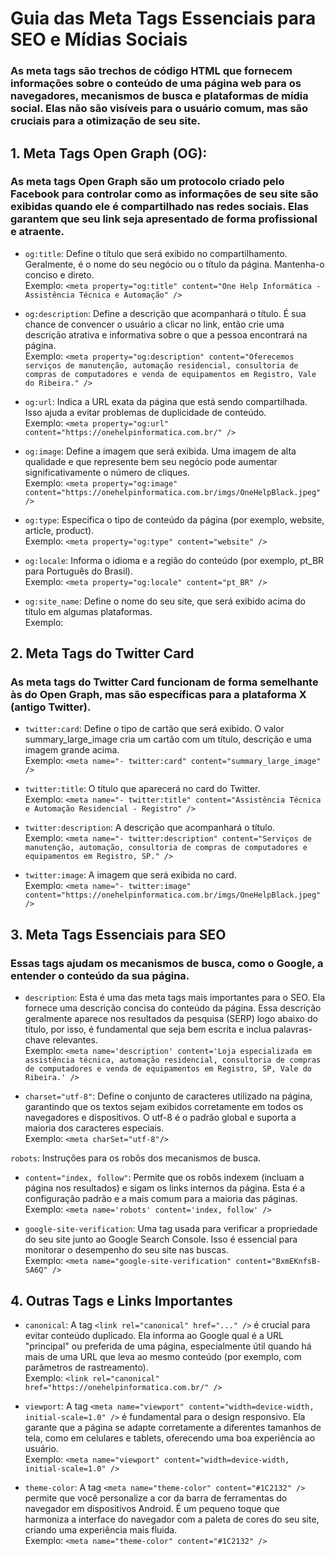 # Guia das Meta Tags Essenciais para SEO e Mídias Sociais

### As meta tags são trechos de código HTML que fornecem informações sobre o conteúdo de uma página web para os navegadores, mecanismos de busca e plataformas de mídia social. Elas não são visíveis para o usuário comum, mas são cruciais para a otimização de seu site.

## 1. Meta Tags Open Graph (OG):

### As meta tags Open Graph são um protocolo criado pelo Facebook para controlar como as informações de seu site são exibidas quando ele é compartilhado nas redes sociais. Elas garantem que seu link seja apresentado de forma profissional e atraente.

- `og:title`: Define o título que será exibido no compartilhamento. Geralmente, é o nome do seu negócio ou o título da página. Mantenha-o conciso e direto. <br/> Exemplo: `<meta property="og:title" content="One Help Informática - Assistência Técnica e Automação" />`

- `og:description`: Define a descrição que acompanhará o título. É sua chance de convencer o usuário a clicar no link, então crie uma descrição atrativa e informativa sobre o que a pessoa encontrará na página. <br/> Exemplo: `<meta property="og:description" content="Oferecemos serviços de manutenção, automação residencial, consultoria de compras de computadores e venda de equipamentos em Registro, Vale do Ribeira." />`

- `og:url`: Indica a URL exata da página que está sendo compartilhada. Isso ajuda a evitar problemas de duplicidade de conteúdo. <br/> Exemplo: `<meta property="og:url" content="https://onehelpinformatica.com.br/" />`

- `og:image`: Define a imagem que será exibida. Uma imagem de alta qualidade e que represente bem seu negócio pode aumentar significativamente o número de cliques. <br/> Exemplo: `<meta property="og:image" content="https://onehelpinformatica.com.br/imgs/OneHelpBlack.jpeg" />`

- `og:type`: Especifica o tipo de conteúdo da página (por exemplo, website, article, product). <br/> Exemplo: `<meta property="og:type" content="website" />`

- `og:locale`: Informa o idioma e a região do conteúdo (por exemplo, pt_BR para Português do Brasil). <br/> Exemplo: `<meta property="og:locale" content="pt_BR" />`

- `og:site_name`: Define o nome do seu site, que será exibido acima do título em algumas plataformas. <br/> Exemplo: <meta property="og:site_name" content="One Help Informatica"/>

## 2. Meta Tags do Twitter Card
### As meta tags do Twitter Card funcionam de forma semelhante às do Open Graph, mas são específicas para a plataforma X (antigo Twitter).

- `twitter:card`: Define o tipo de cartão que será exibido. O valor summary_large_image cria um cartão com um título, descrição e uma imagem grande acima. <br/> Exemplo: `<meta name="- twitter:card" content="summary_large_image" />`

- `twitter:title`: O título que aparecerá no card do Twitter. <br/> Exemplo: `<meta name="- twitter:title" content="Assistência Técnica e Automação Residencial - Registro" />`

- `twitter:description`: A descrição que acompanhará o título. <br/> Exemplo: `<meta name="- twitter:description" content="Serviços de manutenção, automação, consultoria de compras de computadores e equipamentos em Registro, SP." />`

- `twitter:image`: A imagem que será exibida no card. <br/> Exemplo: `<meta name="- twitter:image" content="https://onehelpinformatica.com.br/imgs/OneHelpBlack.jpeg" />`

## 3. Meta Tags Essenciais para SEO
### Essas tags ajudam os mecanismos de busca, como o Google, a entender o conteúdo da sua página.

- `description`: Esta é uma das meta tags mais importantes para o SEO. Ela fornece uma descrição concisa do conteúdo da página. Essa descrição geralmente aparece nos resultados da pesquisa (SERP) logo abaixo do título, por isso, é fundamental que seja bem escrita e inclua palavras-chave relevantes. <br/> Exemplo: `<meta name='description' content='Loja especializada em assistência técnica, automação residencial, consultoria de compras de computadores e venda de equipamentos em Registro, SP, Vale do Ribeira.' />`

- `charset="utf-8"`: Define o conjunto de caracteres utilizado na página, garantindo que os textos sejam exibidos corretamente em todos os navegadores e dispositivos. O utf-8 é o padrão global e suporta a maioria dos caracteres especiais. <br/> Exemplo: `<meta charSet="utf-8"/>`

`robots`: Instruções para os robôs dos mecanismos de busca. 

- `content="index, follow"`: Permite que os robôs indexem (incluam a página nos resultados) e sigam os links internos da página. Esta é a configuração padrão e a mais comum para a maioria das páginas. <br/> Exemplo: `<meta name='robots' content='index, follow' />`

- `google-site-verification`: Uma tag usada para verificar a propriedade do seu site junto ao Google Search Console. Isso é essencial para monitorar o desempenho do seu site nas buscas. <br/> Exemplo: `<meta name="google-site-verification" content="BxmEKnfsB-SA6Q" />`

## 4. Outras Tags e Links Importantes

- `canonical`: A tag `<link rel="canonical" href="..." />` é crucial para evitar conteúdo duplicado. Ela informa ao Google qual é a URL "principal" ou preferida de uma página, especialmente útil quando há mais de uma URL que leva ao mesmo conteúdo (por exemplo, com parâmetros de rastreamento). <br/> Exemplo: `<link rel="canonical" href="https://onehelpinformatica.com.br/" />`

- `viewport`: A tag `<meta name="viewport" content="width=device-width, initial-scale=1.0" />` é fundamental para o design responsivo. Ela garante que a página se adapte corretamente a diferentes tamanhos de tela, como em celulares e tablets, oferecendo uma boa experiência ao usuário. <br/> Exemplo: `<meta name="viewport" content="width=device-width, initial-scale=1.0" />`

- `theme-color`: A tag `<meta name="theme-color" content="#1C2132" />` permite que você personalize a cor da barra de ferramentas do navegador em dispositivos Android. É um pequeno toque que harmoniza a interface do navegador com a paleta de cores do seu site, criando uma experiência mais fluida. <br/> Exemplo: `<meta name="theme-color" content="#1C2132" />`